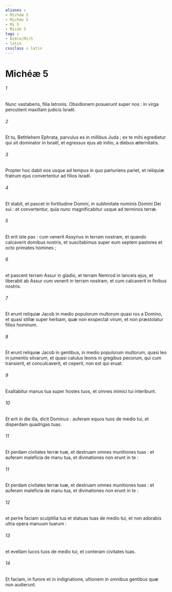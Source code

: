 ```yaml
---
aliases : 
- Michéæ 5
- Michée 5
- Mi 5
- Micah 5
tags : 
- Bible/Mi/5
- latin
cssclass : latin
---
```


# Michéæ 5

###### 1
Nunc vastaberis, filia latronis. Obsidionem posuerunt super nos : in virga percutient maxillam judicis Israël.
###### 2
Et tu, Bethlehem Ephrata, parvulus es in millibus Juda ; ex te mihi egredietur qui sit dominator in Israël, et egressus ejus ab initio, a diebus æternitatis.
###### 3
Propter hoc dabit eos usque ad tempus in quo parturiens pariet, et reliquiæ fratrum ejus convertentur ad filios Israël.
###### 4
Et stabit, et pascet in fortitudine Domini, in sublimitate nominis Domini Dei sui : et convertentur, quia nunc magnificabitur usque ad terminos terræ.
###### 5
Et erit iste pax : cum venerit Assyrius in terram nostram, et quando calcaverit domibus nostris, et suscitabimus super eum septem pastores et octo primates homines ;
###### 6
et pascent terram Assur in gladio, et terram Nemrod in lanceis ejus, et liberabit ab Assur cum venerit in terram nostram, et cum calcaverit in finibus nostris.
###### 7
Et erunt reliquiæ Jacob in medio populorum multorum quasi ros a Domino, et quasi stillæ super herbam, quæ non exspectat virum, et non præstolatur filios hominum.
###### 8
Et erunt reliquiæ Jacob in gentibus, in medio populorum multorum, quasi leo in jumentis silvarum, et quasi catulus leonis in gregibus pecorum, qui cum transierit, et conculcaverit, et ceperit, non est qui eruat.
###### 9
Exaltabitur manus tua super hostes tuos, et omnes inimici tui interibunt.
###### 10
Et erit in die illa, dicit Dominus : auferam equos tuos de medio tui, et disperdam quadrigas tuas.
###### 11
Et perdam civitates terræ tuæ, et destruam omnes munitiones tuas : et auferam maleficia de manu tua, et divinationes non erunt in te :
###### 11
Et perdam civitates terræ tuæ, et destruam omnes munitiones tuas : et auferam maleficia de manu tua, et divinationes non erunt in te :
###### 12
et perire faciam sculptilia tua et statuas tuas de medio tui, et non adorabis ultra opera manuum tuarum :
###### 13
et evellam lucos tuos de medio tui, et conteram civitates tuas.
###### 14
Et faciam, in furore et in indignatione, ultionem in omnibus gentibus quæ non audierunt.
